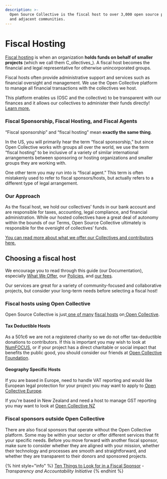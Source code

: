 ```yaml
---
description: >-
  Open Source Collective is the fiscal host to over 3,000 open source projects
  and adjacent communities.
---
```


# Fiscal Hosting

[Fiscal hosting](https://opencollective.com/fiscal-hosting) is when an organization **holds funds on behalf of smaller projects** (which we call them  C_ollectives_). A fiscal host becomes the financial and legal representative for otherwise unincorporated groups.

Fiscal hosts often provide administrative support and services such as financial oversight and management. We use the Open Collective platform to manage all financial transactions with the collectives we host.&#x20;

This platform enables us (OSC and the collective) to be transparent with our finances and it allows our collectives to administer their funds directly\![ Learn more.](https://opencollective.com/fiscal-hosting)

### Fiscal Sponsorship, Fiscal Hosting, and Fiscal Agents

“Fiscal sponsorship” and “fiscal hosting” mean **exactly the same thing**.

In the US, you will primarily hear the term “fiscal sponsorship,” but since Open Collective works with groups all over the world, we use the term “fiscal hosting” to be inclusive of a variety of similar international arrangements between sponsoring or hosting organizations and smaller groups they are working with.

One other term you may run into is “fiscal agent.” This term is often mistakenly used to refer to fiscal sponsors/hosts, but actually refers to a different type of legal arrangement.

### Our Approach

As the fiscal host, we hold our collectives’ funds in our bank account and are responsible for taxes, accounting, legal compliance, and financial administration. While our hosted collectives have a great deal of autonomy within the bounds of our Terms, Open Source Collective ultimately is responsible for the oversight of collectives’ funds.&#x20;

[You can read more about what we offer our Collectives and contributors here.](./)

## Choosing a fiscal host

We encourage you to read through this guide (our Documentation), especially [What We Offer](./), our [Policies](../getting-started/terms-of-fiscal-sponsorship.md), and [our fees](../how-it-works/fees.md).

Our services are great for a variety of community-focused and collaborative projects, but consider your long-term needs before selecting a fiscal host!

### Fiscal hosts using Open Collective

Open Source Collective is just[ ](https://docs.opencollective.com/help/fiscal-hosts/fiscal-hosts#what-are-some-examples-of-fiscal-hosts)[one of many](https://opencollective.com/hosts) [fiscal hosts](https://docs.opencollective.com/help/fiscal-hosts/fiscal-hosts#what-are-some-examples-of-fiscal-hosts) on[ Open Collective](https://opencollective.com).

#### Tax Deductible Hosts&#x20;

As a 501c6 we are not a registered charity so we do not offer tax-deductible donations to contributors. If this is important you may wish to look at [NumFOCUS](https://opencollective.com/numfocus), or if your project has a direct charitable or social impact that benefits the public good, you should consider our friends at [Open Collective Foundation](https://opencollective.foundation).

#### Geography Specific Hosts

If you are based in Europe, need to handle VAT reporting and would like European legal protection for your project you may want to apply to [Open Collective Europe](https://opencollective.com/europe).

If you're based in New Zealand and need a host to manage GST reporting you may want to look at [Open Collective NZ](https://opencollective.com/ocnz)

### Fiscal sponsors outside Open Collective

There are also fiscal sponsors that operate without the Open Collective platform. Some may be within your sector or offer different services that fit your specific needs. Before you move forward with another fiscal sponsor, make sure to consider whether they are aligned with your mission, whether their technology and processes are smooth and straightforward, and whether they are transparent to their donors and sponsored projects.

{% hint style="info" %}
[Ten Things to Look for in a Fiscal Sponsor](https://www.transparency-initiative.org/blog/5011/ten-things-to-look-for-in-a-fiscal-sponsor/) - _Transparency and Accountability Initiative_
{% endhint %}

